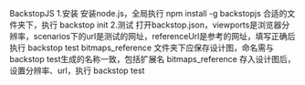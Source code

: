 BackstopJS
1.安装
安装node.js，全局执行 npm install -g backstopjs
合适的文件夹下，执行 backstop init
2.测试
打开backstop.json，viewports是浏览器分辨率，scenarios下的url是测试的网址，referenceUrl是参考的网址，填写正确后执行 backstop  test
bitmaps_reference 文件夹下应保存设计图，命名需与backstop  test生成的名称一致，包括扩展名
bitmaps_reference 存入设计图后，设置分辨率、url，执行 backstop  test

